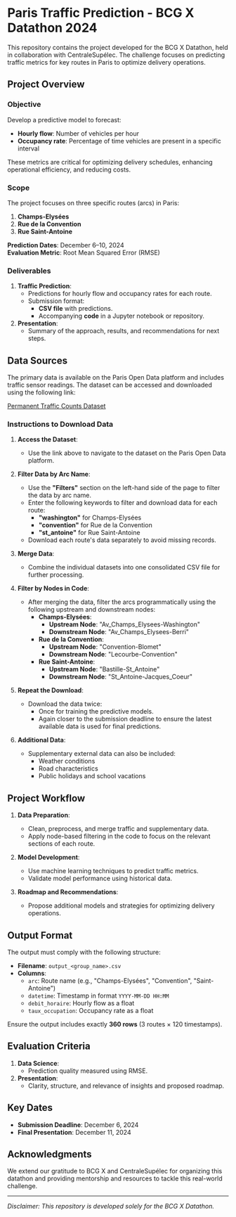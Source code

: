 # Paris Traffic Prediction - BCG X Datathon 2024

This repository contains the project developed for the BCG X Datathon, held in collaboration with CentraleSupélec. The challenge focuses on predicting traffic metrics for key routes in Paris to optimize delivery operations.

## Project Overview

### Objective
Develop a predictive model to forecast:
- **Hourly flow**: Number of vehicles per hour
- **Occupancy rate**: Percentage of time vehicles are present in a specific interval

These metrics are critical for optimizing delivery schedules, enhancing operational efficiency, and reducing costs.

### Scope
The project focuses on three specific routes (arcs) in Paris:
1. **Champs-Elysées**
2. **Rue de la Convention**
3. **Rue Saint-Antoine**

**Prediction Dates**: December 6–10, 2024  
**Evaluation Metric**: Root Mean Squared Error (RMSE)

### Deliverables
1. **Traffic Prediction**:
   - Predictions for hourly flow and occupancy rates for each route.
   - Submission format:
     - **CSV file** with predictions.
     - Accompanying **code** in a Jupyter notebook or repository.
2. **Presentation**:
   - Summary of the approach, results, and recommendations for next steps.

## Data Sources

The primary data is available on the Paris Open Data platform and includes traffic sensor readings. The dataset can be accessed and downloaded using the following link:

[Permanent Traffic Counts Dataset](https://opendata.paris.fr/explore/dataset/comptages-routiers-permanents/export/?disjunctive.libelle&disjunctive.etat_trafic&disjunctive.libelle_nd_amont&disjunctive.libelle_nd_aval&sort=t_1h)

### Instructions to Download Data
1. **Access the Dataset**:
   - Use the link above to navigate to the dataset on the Paris Open Data platform.

2. **Filter Data by Arc Name**:
   - Use the **"Filters"** section on the left-hand side of the page to filter the data by arc name.
   - Enter the following keywords to filter and download data for each route:
     - **"washington"** for Champs-Elysées
     - **"convention"** for Rue de la Convention
     - **"st_antoine"** for Rue Saint-Antoine
   - Download each route's data separately to avoid missing records.

3. **Merge Data**:
   - Combine the individual datasets into one consolidated CSV file for further processing.

4. **Filter by Nodes in Code**:
   - After merging the data, filter the arcs programmatically using the following upstream and downstream nodes:
     - **Champs-Elysées**:
       - **Upstream Node**: "Av_Champs_Elysees-Washington"
       - **Downstream Node**: "Av_Champs_Elysees-Berri"
     - **Rue de la Convention**:
       - **Upstream Node**: "Convention-Blomet"
       - **Downstream Node**: "Lecourbe-Convention"
     - **Rue Saint-Antoine**:
       - **Upstream Node**: "Bastille-St_Antoine"
       - **Downstream Node**: "St_Antoine-Jacques_Coeur"

5. **Repeat the Download**:
   - Download the data twice:
     - Once for training the predictive models.
     - Again closer to the submission deadline to ensure the latest available data is used for final predictions.

6. **Additional Data**:
   - Supplementary external data can also be included:
     - Weather conditions
     - Road characteristics
     - Public holidays and school vacations

## Project Workflow

1. **Data Preparation**:
   - Clean, preprocess, and merge traffic and supplementary data.
   - Apply node-based filtering in the code to focus on the relevant sections of each route.

2. **Model Development**:
   - Use machine learning techniques to predict traffic metrics.
   - Validate model performance using historical data.

3. **Roadmap and Recommendations**:
   - Propose additional models and strategies for optimizing delivery operations.

## Output Format

The output must comply with the following structure:
- **Filename**: `output_<group_name>.csv`
- **Columns**:
  - `arc`: Route name (e.g., "Champs-Elysées", "Convention", "Saint-Antoine")
  - `datetime`: Timestamp in format `YYYY-MM-DD HH:MM`
  - `debit_horaire`: Hourly flow as a float
  - `taux_occupation`: Occupancy rate as a float

Ensure the output includes exactly **360 rows** (3 routes × 120 timestamps).

## Evaluation Criteria

1. **Data Science**:
   - Prediction quality measured using RMSE.
2. **Presentation**:
   - Clarity, structure, and relevance of insights and proposed roadmap.

## Key Dates

- **Submission Deadline**: December 6, 2024
- **Final Presentation**: December 11, 2024

## Acknowledgments

We extend our gratitude to BCG X and CentraleSupélec for organizing this datathon and providing mentorship and resources to tackle this real-world challenge.

---
_Disclaimer: This repository is developed solely for the BCG X Datathon._